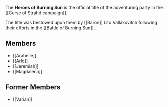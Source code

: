 The **Heroes of Burning Sun** is the official title of the adventuring party in the [[Curse of Strahd campaign]].

The title was bestowed upon them by [[Baron]] Lito Vallakovitch following their efforts in the [[Battle of Burning Sun]].

## Members
- [[Arabelle]]
- [[Arlo]]
- [[Jeremiah]]
- [[Magdalena]]

## Former Members
- [[Varian]]